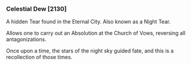 ### Celestial Dew [2130]

A hidden Tear found in the Eternal City. Also known as a Night Tear.

Allows one to carry out an Absolution at the Church of Vows, reversing all antagonizations.

Once upon a time, the stars of the night sky guided fate, and this is a recollection of those times.